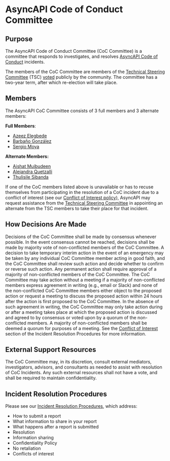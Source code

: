 # AsyncAPI Code of Conduct Committee

## Purpose

The AsyncAPI Code of Conduct Committee (CoC Committee) is a committee that responds to investigates, and resolves [AsyncAPI Code of Conduct](https://github.com/asyncapi/community/blob/master/CODE_OF_CONDUCT.md) incidents.

The members of the CoC Committee are members of the [Technical Steering Committee](https://www.asyncapi.com/community/tsc) (TSC) [voted](https://github.com/orgs/asyncapi/discussions/682#discussioncomment-7498209) publicly by the community. The committee has a two-year term, after which re-election will take place.

## Members

The AsyncAPI CoC Committee consists of 3 full members and 3 alternate members:

**Full Members**:

- [Azeez Elegbede](https://github.com/acethecreator)
- [Barbaño González](https://github.com/barbanio)
- [Sergio Moya](https://github.com/smoya)

**Alternate Members:** 

- [Aishat Muibudeen](https://github.com/mayaleeeee)
- [Alejandra Quetzalli](https://github.com/alequetzalli)
- [Thulisile Sibanda](https://github.com/thulieblack)

If one of the CoC members listed above is unavailable or has to recuse themselves from participating in the resolution of a CoC incident due to a conflict of interest (see our [Conflict of Interest policy](*)), AsyncAPI may request assistance from the [Technical Steering Committee](https://www.asyncapi.com/community/tsc) in appointing an alternate from the TSC members to take their place for that incident.

## How Decisions Are Made

Decisions of the CoC Committee shall be made by consensus whenever possible.  In the event consensus cannot be reached, decisions shall be made by majority vote of non-conflicted members of the CoC Committee.  A decision to take temporary interim action in the event of an emergency may be taken by any individual CoC Committee member acting in good faith, and the CoC Committee shall review such action and decide whether to confirm or reverse such action.  Any permanent action shall require approval of a majority of non-conflicted members of the CoC Committee.  The CoC Committee may take action without a meeting if a majority of non-conflicted members express agreement in writing (e.g., email or Slack) and none of the non-conflicted CoC Committee members either object to the proposed action or request a meeting to discuss the proposed action within 24 hours after the action is first proposed to the CoC Committee. In the absence of such agreement in writing, the CoC Committee may only take action during or after a meeting takes place at which the proposed action is discussed and agreed to by consensus or voted upon by a quorum of the non-conflicted members.  A majority of non-conflicted members shall be deemed a quorum for purposes of a meeting.  See the [Conflict of Interest](*) section of the Incident Resolution Procedures for more information.

## External Support Resources

The CoC Committee may, in its discretion, consult external mediators, investigators, advisors, and consultants as needed to assist with resolution of CoC Incidents. Any such external resources shall not have a vote, and shall be required to maintain confidentiality.

## Incident Resolution Procedures

Please see our [Incident Resolution Procedures](coc-incident-resolution-procedures.md), which address: 

- How to submit a report
- What information to share in your report
- What happens after a report is submitted
- Resolution
- Information sharing
- Confidentiality Policy
- No retaliation
- Conflicts of interest
